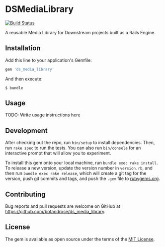 # DSMediaLibrary
[![Build Status](https://travis-ci.org/botandrose/ds_media_library.svg?branch=master)](https://travis-ci.org/botandrose/ds_media_library)

A reusable Media Library for Downstream projects built as a Rails Engine.

## Installation

Add this line to your application's Gemfile:

```ruby
gem 'ds_media_library'
```

And then execute:

    $ bundle

## Usage

TODO: Write usage instructions here

## Development

After checking out the repo, run `bin/setup` to install dependencies. Then, run `rake spec` to run the tests. You can also run `bin/console` for an interactive prompt that will allow you to experiment.

To install this gem onto your local machine, run `bundle exec rake install`. To release a new version, update the version number in `version.rb`, and then run `bundle exec rake release`, which will create a git tag for the version, push git commits and tags, and push the `.gem` file to [rubygems.org](https://rubygems.org).

## Contributing

Bug reports and pull requests are welcome on GitHub at https://github.com/botandrose/ds_media_library.


## License

The gem is available as open source under the terms of the [MIT License](http://opensource.org/licenses/MIT).

